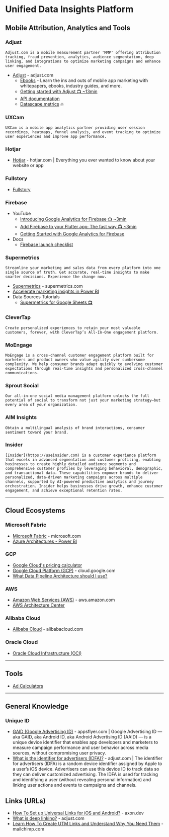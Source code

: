 # Unified Data Insights Platform


## Mobile Attribution, Analytics and Tools
### Adjust
`Adjust.com is a mobile measurement partner 'MMP' offering attribution tracking, fraud prevention, analytics, audience segmentation, deep linking, and integrations to optimize marketing campaigns and enhance user engagement.`
* [Adjust](https://www.adjust.com/) - adjust.com
  - [Ebooks](https://www.adjust.com/resources/ebooks/) - Learn the ins and outs of mobile app marketing with whitepapers, ebooks, industry guides, and more.
  - [Getting started with Adjust 📺 ~13min](https://help.adjust.com/en/article/getting-started-with-adjust)
  - [API documentation](https://dev.adjust.com/en/api/)
  - [Datascape metrics](https://help.adjust.com/en/article/datascape-metrics-glossary) 🔥
### UXCam
`UXCam is a mobile app analytics partner providing user session recordings, heatmaps, funnel analysis, and event tracking to optimize user experiences and improve app performance.`

### Hotjar
* [Hotjar](https://www.hotjar.com) - hotjar.com | Everything you ever wanted to know about your website or app
  
### Fullstory
* [Fullstory](https://www.fullstory.com/)
### Firebase
* YouTube 
  - [Introducing Google Analytics for Firebase 📺 ~3min](https://www.youtube.com/watch?v=8iZpH7O6zXo&list=PLl-K7zZEsYLkV1DCmC8Vj9Wl9hjVI2AJm&index=1)
  - [Add Firebase to your Flutter app: The fast way 📺 ~3min](https://www.youtube.com/watch?v=FkFvQ0SaT1I)
  - [Getting Started with Google Analytics for Firebase](https://www.youtube.com/playlist?list=PLI5YfMzCfRtYEZ0wAqMgX-SMTiy7tlhfN)
* Docs
  - [Firebase launch checklist](https://firebase.google.com/support/guides/launch-checklist)
### Supermetrics
`Streamline your marketing and sales data from every platform into one single source of truth. Get accurate, real-time insights to make smarter decisions. Experience the change now.`
* [Supermetrics](https://supermetrics.com/) - supermetrics.com
* [Accelerate marketing insights in Power BI](https://supermetrics.com/products/power-bi)
* Data Sources Tutorials
  - [Supermetrics for Google Sheets 📺](https://www.youtube.com/playlist?list=PL7lylzOzI1Kk4DZy5z34yMi2-dMljPMDi)
### CleverTap
`Create personalized experiences to retain your most valuable customers, forever, with CleverTap’s All-In-One engagement platform.`

### MoEngage
`MoEngage is a cross-channel customer engagement platform built for marketers and product owners who value agility over cumbersome complexity. We help consumer brands adapt quickly to evolving customer expectations through real-time insights and personalized cross-channel communications.`

### Sprout Social
`Our all-in-one social media management platform unlocks the full potential of social to transform not just your marketing strategy—but every area of your organization.`
### AIM Insights
`Obtain a multilingual analysis of brand interactions, consumer sentiment toward your brand.`
### Insider
`[Insider](https://useinsider.com) is a customer experience platform that excels in advanced segmentation and customer profiling, enabling businesses to create highly detailed audience segments and comprehensive customer profiles by leveraging behavioral, demographic, and transactional data. These capabilities empower brands to deliver personalized, data-driven marketing campaigns across multiple channels, supported by AI-powered predictive analytics and journey orchestration. Insider helps businesses drive growth, enhance customer engagement, and achieve exceptional retention rates.`

-----
## Cloud Ecosystems
### Microsoft Fabric
* [Microsoft Fabric](https://www.microsoft.com/en-us/microsoft-fabric) - microsoft.com
* [Azure Architectures - Power BI](https://learn.microsoft.com/en-us/azure/architecture/browse/?filter-products=power&products=power-bi)

### GCP
* [Google Cloud's pricing calculator](https://cloud.google.com/products/calculator/?hl=en)
* [Google Cloud Platform (GCP)](https://cloud.google.com) - cloud.google.com
* [What Data Pipeline Architecture should I use?](https://cloud.google.com/blog/topics/developers-practitioners/what-data-pipeline-architecture-should-i-use/)

### AWS
* [Amazon Web Services (AWS)](https://aws.amazon.com/) - aws.amazon.com
* [AWS Architecture Center](https://aws.amazon.com/architecture/?cards-all.sort-by=item.additionalFields.sortDate&cards-all.sort-order=desc&awsf.content-type=*all&awsf.methodology=*all&awsf.tech-category=*all&awsf.industries=*all&awsf.business-category=*all)

### Alibaba Cloud
* [Alibaba Cloud](https://www.alibabacloud.com/) - alibabacloud.com

### Oracle Cloud
* [Oracle Cloud Infrastructure (OCI)](https://www.oracle.com/cloud/)

-----

## Tools
* [Ad Calculators](https://theonlineadvertisingguide.com/ad-calculators/)
  
-----
## General Knowledge
### Unique ID
* [GAID (Google Advertising ID)](https://www.appsflyer.com/glossary/gaid/) - appsflyer.com | Google Advertising ID — aka GAID, aka Android ID, aka Android Advertising ID (AAID) — is a unique device identifier that enables app developers and marketers to measure campaign performance and user behavior across media sources, without compromising user privacy.
* [What is the identifier for advertisers (IDFA)?](https://www.adjust.com/glossary/idfa/) - adjust.com | The identifier for advertisers (IDFA) is a random device identifier assigned by Apple to a user’s iOS device. Advertisers can use this device ID to track data so they can deliver customized advertising. The IDFA is used for tracking and identifying a user (without revealing personal information) and linking user actions and events to campaigns and channels.

## Links (URLs)
* [How To Set up Universal Links for iOS and Android?](https://www.axon.dev/blog/how-to-set-up-universal-links-for-ios-and-android) - axon.dev
* [What is deep linking?](https://www.adjust.com/glossary/deep-linking#what_is_deep_linking) - adjust.com
* [Learn How To Create UTM Links and Understand Why You Need Them](https://mailchimp.com/resources/utm-links/) - mailchimp.com
